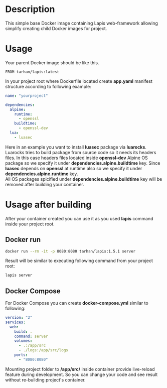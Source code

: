 # Description

This simple base Docker image containing Lapis web-framework allowing
simplify creating child Docker images for project.

# Usage

Your parent Docker image should be like this.

```
FROM tarhan/lapis:latest
```

In your project root where Dockerfile located create **app.yaml** manifest
structure according to following example:

```yaml
name: "yourproject"

dependencies:
  alpine:
    runtime:
      - openssl
    buildtime:
      - openssl-dev
  lua:    
    - luasec
```

Here in an example you want to install **luasec** package
via **luarocks**. Luarocks tries to build package from source code
so it needs its headers files. In this case headers files located
inside **openssl-dev** Alpine OS package so we specify it under
**dependencies.alpine.buildtime** key. Since **luasec**
depends on **openssl** at runtime also so we specify it
under **dependencies.alpine.runtime** key.  
All OS packages spicified under **dependencies.alpine.buildtime** key
will be removed after building your container.

# Usage after building

After your container created you can use it as you used **lapis** command
inside your project root.

## Docker run

```sh
docker run --rm -it -p 8080:8080 tarhan/lapis:1.5.1 server
```
Result will be similar to executing following command from your
project root:
```sh
lapis server
```

## Docker Compose

For Docker Compose you can create **docker-compose.yml**
similar to following:
```yaml
version: "2"
services:
  web:
    build: .
    command: server
    volumes:
      - .:/app/src
      - ./logs:/app/src/logs
    ports:
      - "8080:8080"
```

Mounting project folder to **/app/src/** inside container provide
live-reload feature during development. So you can change
your code and see result without re-building project's container.
